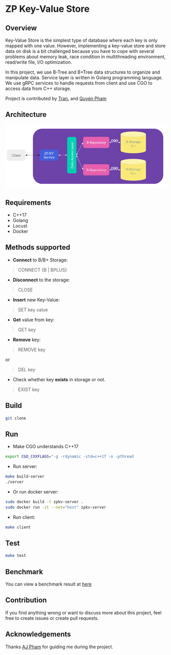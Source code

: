 # **ZP Key-Value Store**  

## **Overview**  

Key-Value Store is the simplest type of database where each key is only mapped with one value. However, implementing a key-value store and store data on disk is a bit challenged because you have to cope with several problems about memory leak, race condition in multithreading environment, read/write file, I/O optimization.  

In this project, we use B-Tree and B+Tree data structures to organize and manipulate data. Service layer is written in Golang programming language. We use gRPC services to handle requests from client and use CGO to access data from C++ storage. 

Project is contributed by [Tran.](https://github.com/TranNDC) and [Quyen Pham](https://github.com/ptq204) 

## **Architecture**  

<div align="center">
    <img src="images/architect.png">
</div>  

## **Requirements**  

- C++17
- Golang
- Locust
- Docker  

## **Methods supported**  

- **Connect** to B/B+ Storage:

> CONNECT {B | BPLUS}

- **Disconnect** to the storage:

> CLOSE

- **Insert** new Key-Value:

> SET key value

- **Get** value from key:

> GET key

- **Remove** key:

> REMOVE key

or

> DEL key

- Check whether key **exists** in storage or not.

> EXIST key

## **Build**  

```sh
git clone 
```

## **Run**  

- Make CGO understands C++17

```sh
export CGO_CXXFLAGS="-g -rdynamic -std=c++17 -o -pthread
```  

- Run server:  

```sh
make build-server
./server
```  

- Or run docker server:  

```sh
sudo docker build -t zpkv-server .
sudo docker run -it --net="host" zpkv-server
```

- Run client:  

```sh
make client
```  

## **Test**  

```sh
make test
```  

## **Benchmark**  

You can view a benchmark result at [here](docs/benchmark.md)

## **Contribution**  

If you find anything wrong or want to discuss more about this project, feel free to create issues or create pull requests.  

## **Acknowledgements**  

Thanks [AJ Pham](https://github.com/phamtai97) for guiding me during the project.  

